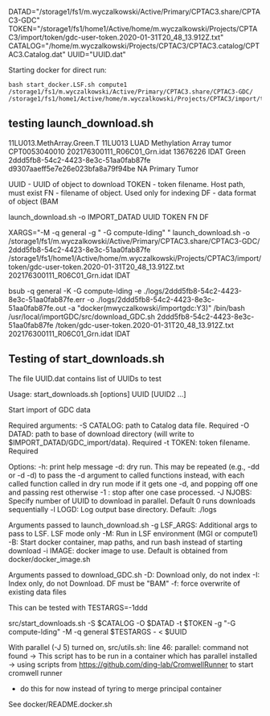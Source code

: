 DATAD="/storage1/fs1/m.wyczalkowski/Active/Primary/CPTAC3.share/CPTAC3-GDC"
TOKEN="/storage1/fs1/home1/Active/home/m.wyczalkowski/Projects/CPTAC3/import/token/gdc-user-token.2020-01-31T20_48_13.912Z.txt"
CATALOG="/home/m.wyczalkowski/Projects/CPTAC3/CPTAC3.catalog/CPTAC3.Catalog.dat"
UUID="UUID.dat"

Starting docker for direct run:
```
bash start_docker.LSF.sh compute1 /storage1/fs1/m.wyczalkowski/Active/Primary/CPTAC3.share/CPTAC3-GDC/ /storage1/fs1/home1/Active/home/m.wyczalkowski/Projects/CPTAC3/import/token
```

## testing launch_download.sh

11LU013.MethArray.Green.T   11LU013 LUAD    Methylation Array   tumor   CPT0053040010   202176300111_R06C01_Grn.idat    13676226    IDAT    Green   2ddd5fb8-54c2-4423-8e3c-51aa0fab87fe    d9307aaeff5e7e26e023bfa8a79f94be    NA  Primary Tumor

  UUID - UUID of object to download
  TOKEN - token filename.  Host path, must exist
  FN - filename of object.  Used only for indexing
  DF - data format of object (BAM

launch_download.sh -o IMPORT_DATAD UUID TOKEN FN DF

XARGS="-M -q general -g \" -G compute-lding\" "
launch_download.sh -o /storage1/fs1/m.wyczalkowski/Active/Primary/CPTAC3.share/CPTAC3-GDC/ 2ddd5fb8-54c2-4423-8e3c-51aa0fab87fe /storage1/fs1/home1/Active/home/m.wyczalkowski/Projects/CPTAC3/import/token/gdc-user-token.2020-01-31T20_48_13.912Z.txt 202176300111_R06C01_Grn.idat IDAT

bsub -q general -K -G compute-lding -e ./logs/2ddd5fb8-54c2-4423-8e3c-51aa0fab87fe.err -o ./logs/2ddd5fb8-54c2-4423-8e3c-51aa0fab87fe.out -a "docker(mwyczalkowski/importgdc:Y3)" /bin/bash /usr/local/importGDC/src/download_GDC.sh 2ddd5fb8-54c2-4423-8e3c-51aa0fab87fe /token/gdc-user-token.2020-01-31T20_48_13.912Z.txt 202176300111_R06C01_Grn.idat IDAT


## Testing of start_downloads.sh

The file UUID.dat contains list of UUIDs to test

Usage: start_downloads.sh [options] UUID [UUID2 ...]

Start import of GDC data

Required arguments:
-S CATALOG: path to Catalog data file. Required
-O DATAD: path to base of download directory (will write to $IMPORT_DATAD/GDC_import/data). Required
-t TOKEN: token filename.  Required

Options:
-h: print help message
-d: dry run.  This may be repeated (e.g., -dd or -d -d) to pass the -d argument to called functions instead,
    with each called function called in dry run mode if it gets one -d, and popping off one and passing rest otherwise
-1 : stop after one case processed.
-J NJOBS: Specify number of UUID to download in parallel.  Default 0 runs downloads sequentially
-l LOGD: Log output base directory.  Default: ./logs

Arguments passed to launch_download.sh
-g LSF_ARGS: Additional args to pass to LSF.  LSF mode only
-M: Run in LSF environment (MGI or compute1)
-B: Start docker container, map paths, and run bash instead of starting download
-i IMAGE: docker image to use.  Default is obtained from docker/docker_image.sh

Arguments passed to download_GDC.sh
-D: Download only, do not index
-I: Index only, do not Download.  DF must be "BAM"
-f: force overwrite of existing data files

This can be tested with TESTARGS=-1ddd

src/start_downloads.sh -S $CATALOG -O $DATAD -t $TOKEN -g "-G compute-lding" -M -q general $TESTARGS - < $UUID

With parallel (-J 5) turned on,
    src/utils.sh: line 46: parallel: command not found
-> This script has to be run in a container which has parallel installed
-> using scripts from https://github.com/ding-lab/CromwellRunner to start cromwell runner
   - do this for now instead of tyring to merge principal container

See docker/README.docker.sh
